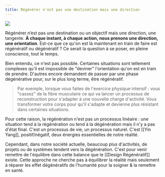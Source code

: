 ```yaml
---
title: Régénérer n'est pas une destination mais une direction
---
```


![](https://firebasestorage.googleapis.com/v0/b/firescript-577a2.appspot.com/o/imgs%2Fapp%2FOmega%2Fd50EJqYA7l?alt=media&token=cd155080-20a1-4084-97ee-cb8d7ca1ee55)

Régénérer n’est pas une destination ou un objectif mais une direction, une tangente. **À chaque instant, à chaque action, nous prenons une direction, une orientation**. Est-ce que ce qu'on est là maintenant en train de faire est régénératif ou dégénératif ? Ce serait la question à se poser, en pleine conscience, tout le temps.

Bien entendu, ce n'est pas possible. Certaines situations sont tellement complexes qu'il est impossible de "deviner" l'orientation qu'on est en train de prendre. D'autres encore demandent de passer par une phase dégénérative pour, sur le plus long terme, être régénératif.

> Par exemple, lorsque vous faites de l'exercice physique intensif : vous "cassez" de la fibre musculaire ce qui va lancer un processus de reconstruction pour s'adapter à une nouvelle charge d'activité. Vous transformer votre corps pour qu'il s'adapte et devienne plus résistant dans certaines situations.

Pour cette raison, la régénération n'est pas un processus linéaire : une situation tend à la régénération ou tend à la dégénération mais il n'y a pas d'état final. C'est un processus de vie, un processus naturel. C'est [[Yin Yang]], positif/négatif, deux énergies essentielles de notre réalité.

Cependant, dans notre société actuelle, beaucoup plus d'activités, de projets ou de systèmes tendent vers la dégénération. C'est pour venir remettre de l'équilibre dans cette balance que le [[Design Régénératif]] existe. Cette approche ne cherche pas à équilibrer la réalité mais seulement à réparer les effet dégénératifs de l'humanité pour la soigner & la remettre en santé.